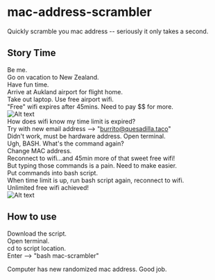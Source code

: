 # mac-address-scrambler
Quickly scramble you mac address -- seriously it only takes a second.

## Story Time
Be me. <br />
Go on vacation to New Zealand. <br />
Have fun time. <br />
Arrive at Aukland airport for flight home. <br />
Take out laptop. Use free airport wifi. <br />
"Free" wifi expires after 45mins. Need to pay $$ for more. <br />
![Alt text](https://media.giphy.com/media/aZ3LDBs1ExsE8/giphy.gif "wtf.gif") <br />
How does wifi know my time limit is expired? <br />
Try with new email address --> "burrito@quesadilla.taco" <br />
Didn't work, must be hardware address.
Open terminal. <br />
Ugh, BASH. What's the command again? <br />
Change MAC address. <br />
Reconnect to wifi...and 45min more of that sweet free wifi! <br />
But typing those commands is a pain. Need to make easier. <br />
Put commands into bash script. <br />
When time limit is up, run bash script again, reconnect to wifi. <br />
Unlimited free wifi achieved! <br />
![Alt text](https://media.giphy.com/media/mL9DgfAMK4sKI/giphy.gif "what_a_bamf.gif")<br />

## How to use
Download the script. <br />
Open terminal. <br />
cd to script location. <br />
Enter --> "bash mac-scrambler" <br />

Computer has new randomized mac address. Good job.
